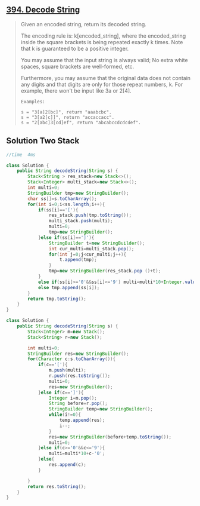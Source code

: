 ## [394. Decode String](https://leetcode-cn.com/problems/decode-string/)

> Given an encoded string, return its decoded string.
>
> The encoding rule is: k[encoded_string], where the encoded_string inside the square brackets is being repeated exactly k times. Note that k is guaranteed to be a positive integer.
>
> You may assume that the input string is always valid; No extra white spaces, square brackets are well-formed, etc.
>
> Furthermore, you may assume that the original data does not contain any digits and that digits are only for those repeat numbers, k. For example, there won't be input like 3a or 2[4].
>
> ```
> Examples:
> 
> s = "3[a]2[bc]", return "aaabcbc".
> s = "3[a2[c]]", return "accaccacc".
> s = "2[abc]3[cd]ef", return "abcabccdcdcdef".
> ```

## Solution Two Stack

```java
//time  4ms

class Solution {
    public String decodeString(String s) {
        Stack<String > res_stack=new Stack<>();
        Stack<Integer> multi_stack=new Stack<>();
        int multi=0;
        StringBuilder tmp=new StringBuilder();
        char ss[]=s.toCharArray();
        for(int i=0;i<ss.length;i++){
            if(ss[i]=='['){
                res_stack.push(tmp.toString());
                multi_stack.push(multi);
                multi=0;
                tmp=new StringBuilder();
            }else if(ss[i]==']'){
                StringBuilder t=new StringBuilder();
                int cur_multi=multi_stack.pop();
                for(int j=0;j<cur_multi;j++){
                    t.append(tmp);
                }
                tmp=new StringBuilder(res_stack.pop ()+t);
            }
            else if(ss[i]>='0'&&ss[i]<='9') multi=multi*10+Integer.valueOf(ss[i] +"");
            else tmp.append(ss[i]);
        }
        return tmp.toString();
    }
}
```

```java
class Solution {
    public String decodeString(String s) {
        Stack<Integer> m=new Stack();
        Stack<String> r=new Stack();

        int multi=0;
        StringBuilder res=new StringBuilder();
        for(Character c:s.toCharArray()){
            if(c=='['){
                m.push(multi);
                r.push(res.toString());
                multi=0;
                res=new StringBuilder();
            }else if(c==']'){
                Integer i=m.pop();
                String before=r.pop();
                StringBuilder temp=new StringBuilder();
                while(i!=0){
                    temp.append(res);
                    i--;
                }
                res=new StringBuilder(before+temp.toString());
                multi=0;
            }else if(c>='0'&&c<='9'){
                multi=multi*10+c-'0';
            }else{
                res.append(c);
            }

        }
        return res.toString();
    }
}
```

